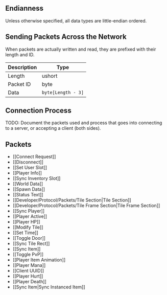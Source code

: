 ## Endianness
Unless otherwise specified, all data types are little-endian ordered.

## Sending Packets Across the Network
When packets are actually written and read, they are prefixed with their length and ID.

| Description | Type |
|-------------|------|
| Length      | ushort |
| Packet ID   | byte |
| Data        | `byte[Length - 3]` |

## Connection Process
TODO: Document the packets used and process that goes into connecting to a server, or accepting a client (both sides).

## Packets
- [[Connect Request]]
- [[Disconnect]]
- [[Set User Slot]]
- [[Player Info]]
- [[Sync Inventory Slot]]
- [[World Data]]
- [[Spawn Data]]
- [[Status Text]]
- [[Developer/Protocol/Packets/Tile Section|Tile Section]]
- [[Developer/Protocol/Packets/Tile Frame Section|Tile Frame Section]]
- [[Sync Player]]
- [[Player Active]]
- [[Player HP]]
- [[Modify Tile]]
- [[Set Time]]
- [[Toggle Door]]
- [[Sync Tile Rect]]
- [[Sync Item]]
- [[Toggle PvP]]
- [[Player Item Animation]]
- [[Player Mana]]
- [[Client UUID]]
- [[Player Hurt]]
- [[Player Death]]
- [[Sync Item\|Sync Instanced Item]]